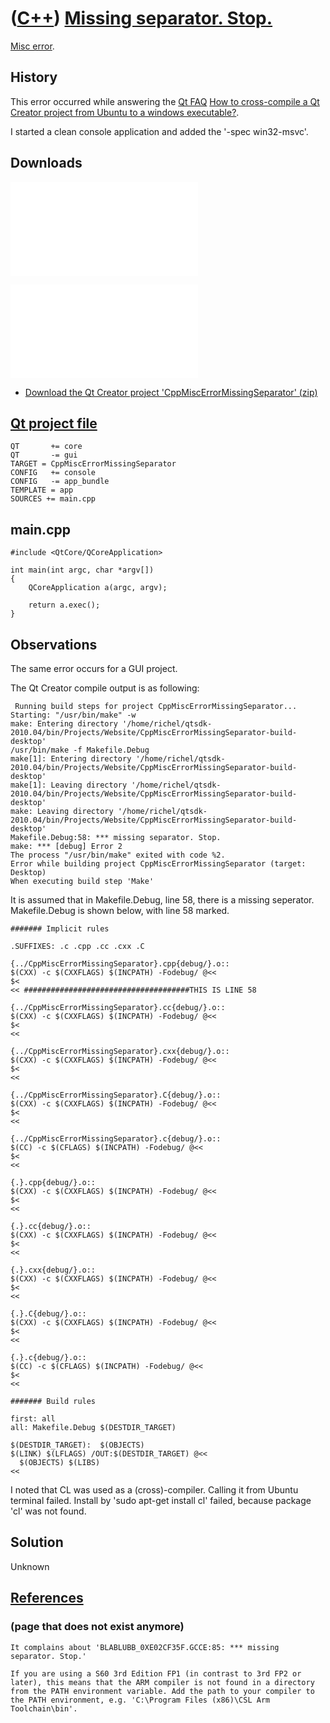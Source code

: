 # ([C++](Cpp.md)) [Missing separator. Stop.](CppMiscErrorMissingSeparator.md)

[Misc error](CppMiscError.md).

## History

This error occurred while answering the [Qt FAQ](CppQtFaq.md) [How to
cross-compile a Qt Creator project from Ubuntu to a windows
executable?](CppQtCrosscompileToWindows.md).

I started a clean console application and added the '-spec win32-msvc'.

## Downloads

![View a screenshot of the error (png)](CppMiscErrorMissingSeparator.md)

![View a screenshot of the cause (png)](CppMiscErrorMissingSeparatorCause.md)

 * [Download the Qt Creator project 'CppMiscErrorMissingSeparator' (zip)](CppMiscErrorMissingSeparator.zip)

## [Qt project file](CppQtProjectFile.md)

```
QT       += core
QT       -= gui
TARGET = CppMiscErrorMissingSeparator
CONFIG   += console
CONFIG   -= app_bundle
TEMPLATE = app
SOURCES += main.cpp
```

## main.cpp

```
#include <QtCore/QCoreApplication>

int main(int argc, char *argv[])
{
    QCoreApplication a(argc, argv);

    return a.exec();
}
```

## Observations

The same error occurs for a GUI project.

The Qt Creator compile output is as following:

```
 Running build steps for project CppMiscErrorMissingSeparator...
Starting: "/usr/bin/make" -w
make: Entering directory '/home/richel/qtsdk-2010.04/bin/Projects/Website/CppMiscErrorMissingSeparator-build-desktop'
/usr/bin/make -f Makefile.Debug
make[1]: Entering directory '/home/richel/qtsdk-2010.04/bin/Projects/Website/CppMiscErrorMissingSeparator-build-desktop'
make[1]: Leaving directory '/home/richel/qtsdk-2010.04/bin/Projects/Website/CppMiscErrorMissingSeparator-build-desktop'
make: Leaving directory '/home/richel/qtsdk-2010.04/bin/Projects/Website/CppMiscErrorMissingSeparator-build-desktop'
Makefile.Debug:58: *** missing separator. Stop.
make: *** [debug] Error 2
The process "/usr/bin/make" exited with code %2.
Error while building project CppMiscErrorMissingSeparator (target: Desktop)
When executing build step 'Make'
```

It is assumed that in Makefile.Debug, line 58, there is a missing
seperator. Makefile.Debug is shown below, with line 58 marked.

```
####### Implicit rules

.SUFFIXES: .c .cpp .cc .cxx .C

{../CppMiscErrorMissingSeparator}.cpp{debug/}.o::
$(CXX) -c $(CXXFLAGS) $(INCPATH) -Fodebug/ @<<
$<
<< #####################################THIS IS LINE 58

{../CppMiscErrorMissingSeparator}.cc{debug/}.o::
$(CXX) -c $(CXXFLAGS) $(INCPATH) -Fodebug/ @<<
$<
<<

{../CppMiscErrorMissingSeparator}.cxx{debug/}.o::
$(CXX) -c $(CXXFLAGS) $(INCPATH) -Fodebug/ @<<
$<
<<

{../CppMiscErrorMissingSeparator}.C{debug/}.o::
$(CXX) -c $(CXXFLAGS) $(INCPATH) -Fodebug/ @<<
$<
<<

{../CppMiscErrorMissingSeparator}.c{debug/}.o::
$(CC) -c $(CFLAGS) $(INCPATH) -Fodebug/ @<<
$<
<<

{.}.cpp{debug/}.o::
$(CXX) -c $(CXXFLAGS) $(INCPATH) -Fodebug/ @<<
$<
<<

{.}.cc{debug/}.o::
$(CXX) -c $(CXXFLAGS) $(INCPATH) -Fodebug/ @<<
$<
<<

{.}.cxx{debug/}.o::
$(CXX) -c $(CXXFLAGS) $(INCPATH) -Fodebug/ @<<
$<
<<

{.}.C{debug/}.o::
$(CXX) -c $(CXXFLAGS) $(INCPATH) -Fodebug/ @<<
$<
<<

{.}.c{debug/}.o::
$(CC) -c $(CFLAGS) $(INCPATH) -Fodebug/ @<<
$<
<<

####### Build rules

first: all
all: Makefile.Debug $(DESTDIR_TARGET)

$(DESTDIR_TARGET):  $(OBJECTS)
$(LINK) $(LFLAGS) /OUT:$(DESTDIR_TARGET) @<<
  $(OBJECTS) $(LIBS)
<<
```

I noted that CL was used as a (cross)-compiler. Calling it from Ubuntu
terminal failed. Install by 'sudo apt-get install cl' failed, because
package 'cl' was not found.

## Solution

Unknown

## [References](CppReferences.md)

### (page that does not exist anymore)

```
It complains about 'BLABLUBB_0XE02CF35F.GCCE:85: *** missing separator. Stop.'

If you are using a S60 3rd Edition FP1 (in contrast to 3rd FP2 or later), this means that the ARM compiler is not found in a directory from the PATH environment variable. Add the path to your compiler to the PATH environment, e.g. 'C:\Program Files (x86)\CSL Arm Toolchain\bin'.
```
